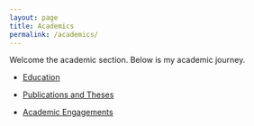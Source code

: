 ```yaml
---
layout: page
title: Academics
permalink: /academics/
---
```


<div style="text-align: justify;"> 
Welcome the academic section. Below is my academic journey.
</div>

- [Education](https://drshah.me/academics/education/)

- [Publications and Theses](https://drshah.me/academics/publications/)

- [Academic Engagements](https://drshah.me/academics/engagements/)